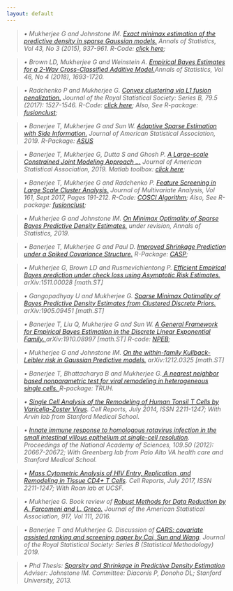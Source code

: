 ```yaml
---
layout: default
---
```

> _&#8226; Mukherjee G and Johnstone IM. <a href='https://arxiv.org/abs/1211.2071'><em>Exact minimax estimation of the predictive density in sparse Gaussian models.</em></a> Annals of Statistics, Vol 43, No 3 (2015), 937-961. R-Code: 
  <a href='https://gmukherjee.github.io/Software/2014-01-31-pde/'><em>click here</em></a>;_

> _&#8226; Brown LD, Mukherjee G  and Weinstein  A. <a href='https://arxiv.org/pdf/1605.08466.pdf'><em>Empirical Bayes Estimates for a 2-Way Cross-Classified Additive Model.</em></a>Annals of Statistics, Vol 46, No 4 (2018), 1693-1720._

> _&#8226; Radchenko P and Mukherjee G. <a href='https://arxiv.org/pdf/1412.0753.pdf'><em>Convex clustering via L1 fusion penalization.</em></a> Journal of the Royal Statistical Society: Series B, 79.5 (2017): 1527-1546. R-Code: 
  <a href='https://www.dropbox.com/sh/udjapvtjonod1xy/AABkaqWzXkYpQ-oVAp1Pb6X9a?dl=0'><em>click here</em></a>; Also, See R-package: <a href='https://gmukherjee.github.io/Software/2017-09-19-fusionclust/'><em>fusionclust</em></a>;_

> _&#8226; Banerjee T, Mukherjee G and Sun W. <a href='https://arxiv.org/pdf/1811.11930.pdf'> <em>Adaptive Sparse Estimation with Side Information.</em></a> Journal of American Statistical Association, 2019. R-Package: <a href='https://cran.r-project.org/web/packages/asus/index.html'><em>ASUS</em></a>_

> _&#8226; Banerjee T, Mukherjee G, Dutta S and Ghosh P. <a href='https://www.tandfonline.com/doi/ref/10.1080/01621459.2019.1611584'><em>A Large-scale Constrained Joint Modeling Approach ...</em></a> 
Journal of American Statistical Association, 2019.
Matlab toolbox: <a href='https://gmukherjee.github.io/Software/2018-12-31-cezij/'><em>click here</em></a>;_


> _&#8226; Banerjee T, Mukherjee G and Radchenko P. <a href='https://arxiv.org/pdf/1701.02857.pdf'><em>Feature Screening in Large Scale Cluster Analysis.</em></a> Journal of Multivariate Analysis, Vol 161, Sept 2017, Pages 191-212. R-Code: 
  <a href='https://gmukherjee.github.io/Software/2017-01-10-cosci/'><em>COSCI Algorithm</em></a>; Also, See R-package: <a href='https://gmukherjee.github.io/Software/2017-09-19-fusionclust/'><em>fusionclust</em></a>;_


> _&#8226; Mukherjee G and Johnstone IM. <a href='https://arxiv.org/pdf/1707.04380.pdf'><em>On Minimax Optimality of Sparse Bayes Predictive Density Estimates.</em></a> under revision, Annals of Statistics, 2019._

> _&#8226; Banerjee T, Mukherjee G and Paul D. <a href='https://www.dropbox.com/s/nj62dbw10dsx1e8/casp.pdf?dl=0'> <em>Improved Shrinkage Prediction under a Spiked Covariance
Structure.</em></a> R-Package: <a href='https://github.com/trambakbanerjee/casp#casp'><em>CASP</em></a>;_

> _&#8226; Mukherjee G, Brown LD and  Rusmevichientong P. <a href='https://arxiv.org/pdf/1511.00028.pdf'><em>Efficient Empirical Bayes prediction under check loss using Asymptotic Risk Estimates.</em></a> arXiv:1511.00028 [math.ST]_


> _&#8226; Gangopadhyay U and Mukherjee G. <a href="https://arxiv.org/pdf/1905.09451.pdf"><em>Sparse Minimax Optimality of Bayes Predictive Density Estimates from Clustered Discrete Priors.</em></a> arXiv:1905.09451 [math.ST]_ 

> _&#8226; Banerjee T, Liu Q, Mukherjee G and Sun W. <a href='http://ww2.amstat.org/meetings/jsm/2019/onlineprogram/AbstractDetails.cfm?abstractid=305161'><em>A General Framework for Empirical Bayes Estimation in the Discrete Linear Exponential Family. </em></a> 
arXiv:1910.08997 [math.ST] R-code:  <a href='https://gmukherjee.github.io/Software/2019-10-10-npeb/'><em>NPEB</em></a>;_

> _&#8226; Mukherjee G and Johnstone IM. <a href='https://arxiv.org/pdf/arXiv:1212.0325.pdf'><em>On the within-family Kullback-Leibler risk in Gaussian Predictive models.</em></a> arXiv:1212.0325 [math.ST]_

> _&#8226; Banerjee T, Bhattacharya B and Mukherjee G.<a href=''> <em>A nearest neighbor based nonparametric test for viral remodeling in heterogeneous single cells. </em> </a>  R-package: TRUH._
 
> _&#8226; <a href='http://www.sciencedirect.com/science/article/pii/S2211124714004938'><em>Single Cell Analysis of the Remodeling of Human Tonsil T Cells by Varicella-Zoster Virus</em></a>. 
Cell Reports, July 2014, ISSN 2211-1247;  With Arvin lab from Stanford Medical School._

> _&#8226; <a href='http://www.pnas.org/content/109/50/20667.abstract'><em>Innate immune response to homologous rotavirus infection in the small intestinal villous epithelium at single-cell resolution</em></a>. Proceedings of the National Academy of Sciences, 109.50 (2012): 20667-20672; With Greenberg lab from Palo Alto VA health care and Stanford Medical School._

> _&#8226; <a href='http://www.cell.com/cell-reports/pdf/S2211-1247(17)30935-X.pdf'><em>Mass Cytometric Analysis of HIV Entry, Replication, and Remodeling in Tissue CD4+ T Cells</em></a>. Cell Reports, July 2017, ISSN 2211-1247; With Roan lab at UCSF._
 
> _&#8226; Mukherjee G. <em>Book review</em> of <a href='https://www.taylorfrancis.com/books/9780429167966'>Robust Methods for Data Reduction by A. Farcomeni and L. Greco.</a> Journal of the American Statistical Association, 917, Vol 111, 2016._

>  _&#8226; Banerjee T and Mukherjee G. <em>Discussion </em> of <a href='https://www.rss.org.uk/Images/PDF/publications/2018/Cai-4-Dec-2018-1.pdf'>CARS: covariate assisted ranking and screening paper by Cai, Sun and Wang</a>. 
Journal of the Royal Statistical Society: Series B (Statistical Methodology) 2019._  

> _&#8226; Phd Thesis: <a href='https://www.dropbox.com/s/y9m1dn9k1ko6jd3/gourab-thesis-augmented.pdf?dl=0'><em>Sparsity and Shrinkage in Predictive Density Estimation</em></a> Adviser: Johnstone IM. Committee: Diaconis P, Donoho DL; Stanford University, 2013._

